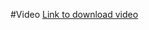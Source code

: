 #Video 
[Link to download video]("https://www.amazon.com/clouddrive/share/wSwTv3Vt3MkruMzEcrEoLAX2LlpYKIqkbm6FhQbLldR")